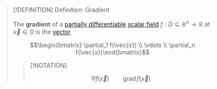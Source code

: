 >[!DEFINITION] Definition: Gradient
>
>The **gradient** of a [partially differentiable](Partial%20Derivatives%20of%20Real%20Scalar%20Fields.md) [scalar field](../Real%20Scalar%20Field.md) $f: D \subseteq \mathbb{R}^n \to \mathbb{R}$ at $\vec{x} \in D$ is the [vector](../../../../Algebra/Linear%20Algebra/Matrices/Row%20&%20Column%20Vectors/Real%20Vectors/Real%20Vector.md)
>
>$$\begin{bmatrix} \partial_1 f(\vec{x}) \\ \vdots \\ \partial_n f(\vec{x})\end{bmatrix}$$
>
>>[!NOTATION]
>>
>>$$\nabla f(\vec{x}) \qquad \operatorname{grad} f(\vec{x})$$
>>
>